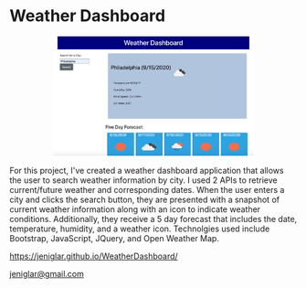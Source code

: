 # Weather Dashboard

<p align="center">
<img width ="70%" src="weather.png" alt="Weather Dashboard">
</>



For this project, I've created a weather dashboard application that allows the user to search weather information by city. I used 2 APIs to retrieve current/future weather and corresponding dates. When the user enters a city and clicks the search button, they are presented with a snapshot of current weather information along with an icon to indicate weather conditions. Additionally, they receive a 5 day forecast that includes the date, temperature, humidity, and a weather icon. Technolgies used include Bootstrap, JavaScript, JQuery, and Open Weather Map.


https://jeniglar.github.io/WeatherDashboard/

jeniglar@gmail.com
